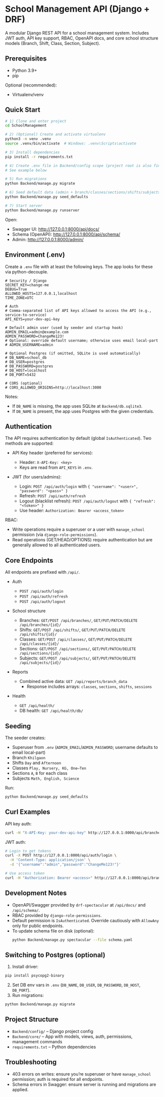 # School Management API (Django + DRF)

A modular Django REST API for a school management system. Includes JWT auth, API key support, RBAC, OpenAPI docs, and core school structure models (Branch, Shift, Class, Section, Subject).

## Prerequisites
- Python 3.9+
- pip

Optional (recommended):
- Virtualenv/venv

## Quick Start

```bash
# 1) Clone and enter project
cd SchoolManagement

# 2) (Optional) Create and activate virtualenv
python3 -m venv .venv
source .venv/bin/activate  # Windows: .venv\Scripts\activate

# 3) Install dependencies
pip install -r requirements.txt

# 4) Create .env file in Backend/config scope (project root is also fine)
# See example below

# 5) Run migrations
python Backend/manage.py migrate

# 6) Seed default data (admin + branch/classes/sections/shifts/subjects)
python Backend/manage.py seed_defaults

# 7) Start server
python Backend/manage.py runserver
```

Open:
- Swagger UI: http://127.0.0.1:8000/api/docs/
- Schema (OpenAPI): http://127.0.0.1:8000/api/schema/
- Admin: http://127.0.0.1:8000/admin/

## Environment (.env)
Create a `.env` file with at least the following keys. The app looks for these via python-decouple.

```env
# Security / Django
SECRET_KEY=change-me
DEBUG=True
ALLOWED_HOSTS=127.0.0.1,localhost
TIME_ZONE=UTC

# Auth
# Comma-separated list of API keys allowed to access the API (e.g., service-to-service)
API_KEYS=your-dev-api-key

# Default admin user (used by seeder and startup hook)
ADMIN_EMAIL=admin@example.com
ADMIN_PASSWORD=ChangeMe123!
# Optional: override default username; otherwise uses email local-part
# ADMIN_USERNAME=admin

# Optional Postgres (if omitted, SQLite is used automatically)
# DB_NAME=school_db
# DB_USER=postgres
# DB_PASSWORD=postgres
# DB_HOST=localhost
# DB_PORT=5432

# CORS (optional)
# CORS_ALLOWED_ORIGINS=http://localhost:3000
```

Notes:
- If `DB_NAME` is missing, the app uses SQLite at `Backend/db.sqlite3`.
- If `DB_NAME` is present, the app uses Postgres with the given credentials.

## Authentication
The API requires authentication by default (global `IsAuthenticated`). Two methods are supported:

- API Key header (preferred for services):
  - Header: `X-API-Key: <key>`
  - Keys are read from `API_KEYS` in `.env`.

- JWT (for users/admins):
  - Login: `POST /api/auth/login` with `{ "username": "<user>", "password": "<pass>" }`
  - Refresh: `POST /api/auth/refresh`
  - Logout (blacklist refresh): `POST /api/auth/logout` with `{ "refresh": "<token>" }`
  - Use header: `Authorization: Bearer <access_token>`

RBAC:
- Write operations require a superuser or a user with `manage_school` permission (via `django-role-permissions`).
- Read operations (GET/HEAD/OPTIONS) require authentication but are generally allowed to all authenticated users.

## Core Endpoints
All endpoints are prefixed with `/api/`.

- Auth
  - `POST /api/auth/login`
  - `POST /api/auth/refresh`
  - `POST /api/auth/logout`

- School structure
  - Branches: `GET/POST /api/branches/`, `GET/PUT/PATCH/DELETE /api/branches/{id}/`
  - Shifts: `GET/POST /api/shifts/`, `GET/PUT/PATCH/DELETE /api/shifts/{id}/`
  - Classes: `GET/POST /api/classes/`, `GET/PUT/PATCH/DELETE /api/classes/{id}/`
  - Sections: `GET/POST /api/sections/`, `GET/PUT/PATCH/DELETE /api/sections/{id}/`
  - Subjects: `GET/POST /api/subjects/`, `GET/PUT/PATCH/DELETE /api/subjects/{id}/`

- Reports
  - Combined active data: `GET /api/reports/branch_data`
    - Response includes arrays: `classes`, `sections`, `shifts`, `sessions`

- Health
  - `GET /api/health/`
  - DB health: `GET /api/health/db/`

## Seeding
The seeder creates:
- Superuser from `.env` (`ADMIN_EMAIL`/`ADMIN_PASSWORD`; username defaults to email local-part)
- Branch `Khilgaon`
- Shifts `Day` and `Afternoon`
- Classes `Play, Nursery, KG, One–Ten`
- Sections `A`, `B` for each class
- Subjects `Math, English, Science`

Run:
```bash
python Backend/manage.py seed_defaults
```

## Curl Examples

API key auth:
```bash
curl -H "X-API-Key: your-dev-api-key" http://127.0.0.1:8000/api/branches/
```

JWT auth:
```bash
# Login to get tokens
curl -X POST http://127.0.0.1:8000/api/auth/login \
  -H 'Content-Type: application/json' \
  -d '{"username":"admin","password":"ChangeMe123!"}'

# Use access token
curl -H "Authorization: Bearer <access>" http://127.0.0.1:8000/api/branches/
```

## Development Notes
- OpenAPI/Swagger provided by `drf-spectacular` at `/api/docs/` and `/api/schema/`.
- RBAC provided by `django-role-permissions`.
- Default permission is `IsAuthenticated`. Override cautiously with `AllowAny` only for public endpoints.
- To update schema file on disk (optional):
  ```bash
  python Backend/manage.py spectacular --file schema.yaml
  ```

## Switching to Postgres (optional)
1) Install driver:
```bash
pip install psycopg2-binary
```
2) Set DB env vars in `.env` (`DB_NAME`, `DB_USER`, `DB_PASSWORD`, `DB_HOST`, `DB_PORT`).
3) Run migrations:
```bash
python Backend/manage.py migrate
```

## Project Structure
- `Backend/config/` – Django project config
- `Backend/core/` – App with models, views, auth, permissions, management commands
- `requirements.txt` – Python dependencies

## Troubleshooting
- 403 errors on writes: ensure you’re superuser or have `manage_school` permission; auth is required for all endpoints.
- Schema errors in Swagger: ensure server is running and migrations are applied.
